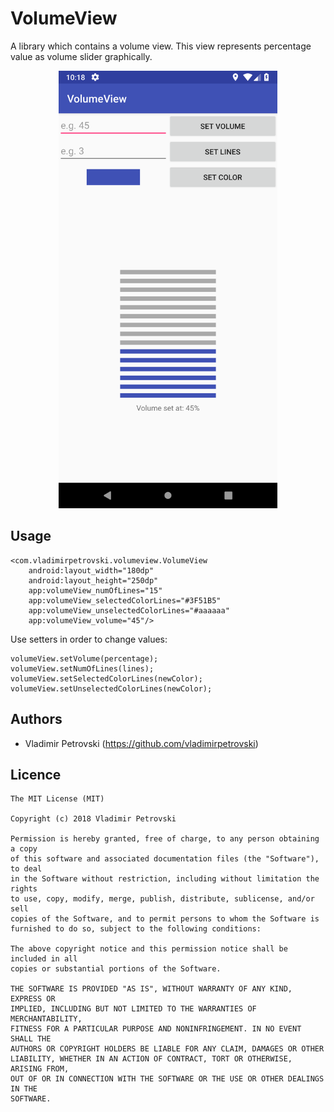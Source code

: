 # VolumeView
A library which contains a volume view. This view represents percentage value as volume slider graphically.

<p align="center">
<img src ="https://github.com/vladimirpetrovski/VolumeView/blob/master/screenshots/screenshot-sample.png" width="350"/>
</p>

## Usage
```
<com.vladimirpetrovski.volumeview.VolumeView
    android:layout_width="180dp"
    android:layout_height="250dp"
    app:volumeView_numOfLines="15"
    app:volumeView_selectedColorLines="#3F51B5"
    app:volumeView_unselectedColorLines="#aaaaaa"
    app:volumeView_volume="45"/>
```
Use setters in order to change values:
```
volumeView.setVolume(percentage);
volumeView.setNumOfLines(lines);
volumeView.setSelectedColorLines(newColor);
volumeView.setUnselectedColorLines(newColor);
```

## Authors
* Vladimir Petrovski (https://github.com/vladimirpetrovski)

## Licence
```
The MIT License (MIT)

Copyright (c) 2018 Vladimir Petrovski

Permission is hereby granted, free of charge, to any person obtaining a copy
of this software and associated documentation files (the "Software"), to deal
in the Software without restriction, including without limitation the rights
to use, copy, modify, merge, publish, distribute, sublicense, and/or sell
copies of the Software, and to permit persons to whom the Software is
furnished to do so, subject to the following conditions:

The above copyright notice and this permission notice shall be included in all
copies or substantial portions of the Software.

THE SOFTWARE IS PROVIDED "AS IS", WITHOUT WARRANTY OF ANY KIND, EXPRESS OR
IMPLIED, INCLUDING BUT NOT LIMITED TO THE WARRANTIES OF MERCHANTABILITY,
FITNESS FOR A PARTICULAR PURPOSE AND NONINFRINGEMENT. IN NO EVENT SHALL THE
AUTHORS OR COPYRIGHT HOLDERS BE LIABLE FOR ANY CLAIM, DAMAGES OR OTHER
LIABILITY, WHETHER IN AN ACTION OF CONTRACT, TORT OR OTHERWISE, ARISING FROM,
OUT OF OR IN CONNECTION WITH THE SOFTWARE OR THE USE OR OTHER DEALINGS IN THE
SOFTWARE.
```